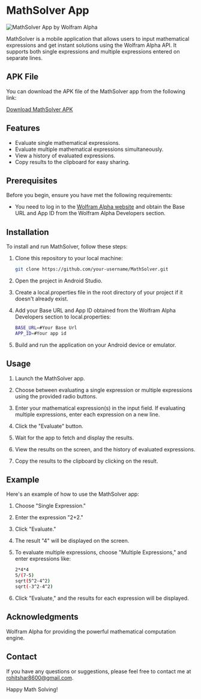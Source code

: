 # MathSolver App

![MathSolver App by Wolfram Alpha](//upload.wikimedia.org/wikipedia/commons/thumb/e/e3/Wolfram_Alpha_2022.svg/257px-Wolfram_Alpha_2022.svg.png)

MathSolver is a mobile application that allows users to input mathematical expressions and get instant solutions using the Wolfram Alpha API. It supports both single expressions and multiple expressions entered on separate lines.

## APK File

You can download the APK file of the MathSolver app from the following link:

[Download MathSolver APK](https://github.com/acuon/MathSolver/blob/main/apk/app-debug.apk)


## Features

- Evaluate single mathematical expressions.
- Evaluate multiple mathematical expressions simultaneously.
- View a history of evaluated expressions.
- Copy results to the clipboard for easy sharing.

## Prerequisites

Before you begin, ensure you have met the following requirements:

- You need to log in to the [Wolfram Alpha website](https://www.wolframalpha.com/) and obtain the Base URL and App ID from the Wolfram Alpha Developers section.

## Installation

To install and run MathSolver, follow these steps:

1. Clone this repository to your local machine:

   ```bash
   git clone https://github.com/your-username/MathSolver.git

2. Open the project in Android Studio.

3. Create a local.properties file in the root directory of your project if it doesn't already exist.

4. Add your Base URL and App ID obtained from the Wolfram Alpha Developers section to local.properties:
    ```bash
    BASE_URL=#Your Base Url
    APP_ID=#Your app id

5. Build and run the application on your Android device or emulator.


## Usage
1. Launch the MathSolver app.

2. Choose between evaluating a single expression or multiple expressions using the provided radio buttons.

3. Enter your mathematical expression(s) in the input field. If evaluating multiple expressions, enter each expression on a new line.

4. Click the "Evaluate" button.

5. Wait for the app to fetch and display the results.

6. View the results on the screen, and the history of evaluated expressions.

7. Copy the results to the clipboard by clicking on the result.

## Example
Here's an example of how to use the MathSolver app:

1. Choose "Single Expression."

2. Enter the expression "2+2."

3. Click "Evaluate."

4. The result "4" will be displayed on the screen.

5. To evaluate multiple expressions, choose "Multiple Expressions," and enter expressions like:
    ```bash
    2*4*4
    5/(7-5)
    sqrt(5^2-4^2)
    sqrt(-3^2-4^2)

6. Click "Evaluate," and the results for each expression will be displayed.

## Acknowledgments

Wolfram Alpha for providing the powerful mathematical computation engine.

## Contact
If you have any questions or suggestions, please feel free to contact me at rohitshar8600@gmail.com.

Happy Math Solving!



